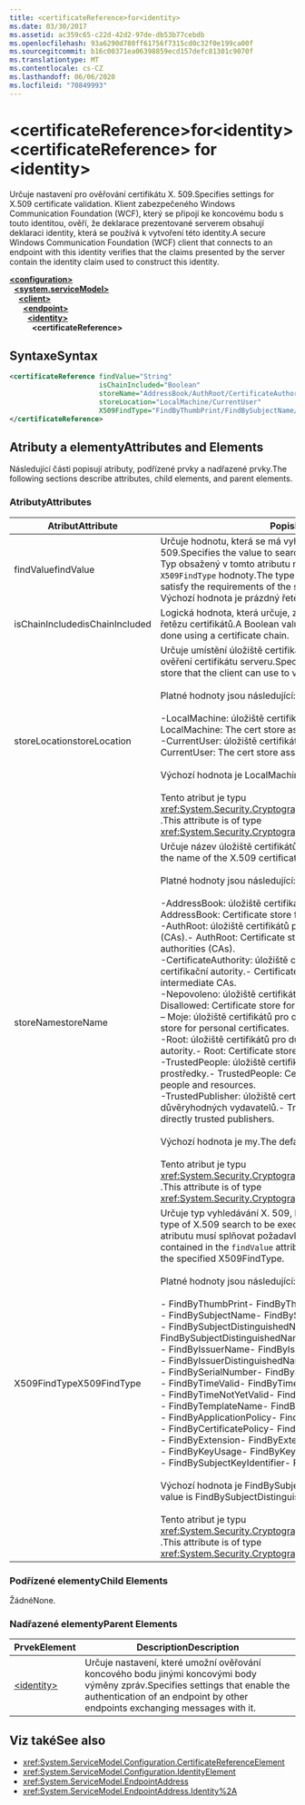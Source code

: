 ```yaml
---
title: <certificateReference>for<identity>
ms.date: 03/30/2017
ms.assetid: ac359c65-c22d-42d2-97de-db53b77cebdb
ms.openlocfilehash: 93a6290d780ff61756f7315cd0c32f0e199ca00f
ms.sourcegitcommit: b16c00371ea06398859ecd157defc81301c9070f
ms.translationtype: MT
ms.contentlocale: cs-CZ
ms.lasthandoff: 06/06/2020
ms.locfileid: "70849993"
---
```

# <a name="certificatereference-for-identity"></a><span data-ttu-id="97d6f-102">\<certificateReference>for\<identity></span><span class="sxs-lookup"><span data-stu-id="97d6f-102">\<certificateReference> for \<identity></span></span>
<span data-ttu-id="97d6f-103">Určuje nastavení pro ověřování certifikátu X. 509.</span><span class="sxs-lookup"><span data-stu-id="97d6f-103">Specifies settings for X.509 certificate validation.</span></span> <span data-ttu-id="97d6f-104">Klient zabezpečeného Windows Communication Foundation (WCF), který se připojí ke koncovému bodu s touto identitou, ověří, že deklarace prezentované serverem obsahují deklaraci identity, která se používá k vytvoření této identity.</span><span class="sxs-lookup"><span data-stu-id="97d6f-104">A secure Windows Communication Foundation (WCF) client that connects to an endpoint with this identity verifies that the claims presented by the server contain the identity claim used to construct this identity.</span></span>  
  
[**\<configuration>**](../configuration-element.md)\
&nbsp;&nbsp;[**\<system.serviceModel>**](system-servicemodel.md)\
&nbsp;&nbsp;&nbsp;&nbsp;[**\<client>**](client.md)\
&nbsp;&nbsp;&nbsp;&nbsp;&nbsp;&nbsp;[**\<endpoint>**](endpoint-of-client.md)\
&nbsp;&nbsp;&nbsp;&nbsp;&nbsp;&nbsp;&nbsp;&nbsp;[**\<identity>**](identity.md)\
&nbsp;&nbsp;&nbsp;&nbsp;&nbsp;&nbsp;&nbsp;&nbsp;&nbsp;&nbsp;**\<certificateReference>**  
  
## <a name="syntax"></a><span data-ttu-id="97d6f-105">Syntaxe</span><span class="sxs-lookup"><span data-stu-id="97d6f-105">Syntax</span></span>  
  
```xml  
<certificateReference findValue="String"
                      isChainIncluded="Boolean"
                      storeName="AddressBook/AuthRoot/CertificateAuthority/Disallowed/My/Root/TrustedPeople/TrustedPublisher"
                      storeLocation="LocalMachine/CurrentUser"
                      X509FindType="FindByThumbPrint/FindBySubjectName/FindBySubjectDistinguishedName/FindByIssuerName/FindByIssuerDistinguishedName/FindBySerialNumber/FindByTimeValid/FindByTimeNotYetValid/FindByTemplateName/FindByApplicationPolicy/FindByCertificatePolicy/FindByExtension/FindByKeyUsage/FindBySubjectKeyIdentifier">
</certificateReference>
```  
  
## <a name="attributes-and-elements"></a><span data-ttu-id="97d6f-106">Atributy a elementy</span><span class="sxs-lookup"><span data-stu-id="97d6f-106">Attributes and Elements</span></span>  
 <span data-ttu-id="97d6f-107">Následující části popisují atributy, podřízené prvky a nadřazené prvky.</span><span class="sxs-lookup"><span data-stu-id="97d6f-107">The following sections describe attributes, child elements, and parent elements.</span></span>  
  
### <a name="attributes"></a><span data-ttu-id="97d6f-108">Atributy</span><span class="sxs-lookup"><span data-stu-id="97d6f-108">Attributes</span></span>  
  
|<span data-ttu-id="97d6f-109">Atribut</span><span class="sxs-lookup"><span data-stu-id="97d6f-109">Attribute</span></span>|<span data-ttu-id="97d6f-110">Popis</span><span class="sxs-lookup"><span data-stu-id="97d6f-110">Description</span></span>|  
|---------------|-----------------|  
|<span data-ttu-id="97d6f-111">findValue</span><span class="sxs-lookup"><span data-stu-id="97d6f-111">findValue</span></span>|<span data-ttu-id="97d6f-112">Určuje hodnotu, která se má vyhledat v úložišti certifikátů X. 509.</span><span class="sxs-lookup"><span data-stu-id="97d6f-112">Specifies the value to search for in the X.509 certificate store.</span></span> <span data-ttu-id="97d6f-113">Typ obsažený v tomto atributu musí splňovat požadavky zadané `X509FindType` hodnoty.</span><span class="sxs-lookup"><span data-stu-id="97d6f-113">The type contained in this attribute must satisfy the requirements of the specified `X509FindType` value.</span></span> <span data-ttu-id="97d6f-114">Výchozí hodnota je prázdný řetězec.</span><span class="sxs-lookup"><span data-stu-id="97d6f-114">The default is an empty string.</span></span>|  
|<span data-ttu-id="97d6f-115">isChainIncluded</span><span class="sxs-lookup"><span data-stu-id="97d6f-115">isChainIncluded</span></span>|<span data-ttu-id="97d6f-116">Logická hodnota, která určuje, zda je ověření provedeno pomocí řetězu certifikátů.</span><span class="sxs-lookup"><span data-stu-id="97d6f-116">A Boolean value that specifies if the validation is done using a certificate chain.</span></span>|  
|<span data-ttu-id="97d6f-117">storeLocation</span><span class="sxs-lookup"><span data-stu-id="97d6f-117">storeLocation</span></span>|<span data-ttu-id="97d6f-118">Určuje umístění úložiště certifikátů, které může klient použít k ověření certifikátu serveru.</span><span class="sxs-lookup"><span data-stu-id="97d6f-118">Specifies the location of the certificate store that the client can use to validate the server’s certificate.</span></span><br /><br /> <span data-ttu-id="97d6f-119">Platné hodnoty jsou následující:</span><span class="sxs-lookup"><span data-stu-id="97d6f-119">Valid values include the following:</span></span><br /><br /> <span data-ttu-id="97d6f-120">-LocalMachine: úložiště certifikátů přiřazené k místnímu počítači.</span><span class="sxs-lookup"><span data-stu-id="97d6f-120">-   LocalMachine: The cert store assigned to the local machine.</span></span><br /><span data-ttu-id="97d6f-121">-CurrentUser: úložiště certifikátů přiřazené k aktuálnímu uživateli.</span><span class="sxs-lookup"><span data-stu-id="97d6f-121">-   CurrentUser: The cert store assigned to the current user.</span></span><br /><br /> <span data-ttu-id="97d6f-122">Výchozí hodnota je LocalMachine.</span><span class="sxs-lookup"><span data-stu-id="97d6f-122">The default value is LocalMachine.</span></span><br /><br /> <span data-ttu-id="97d6f-123">Tento atribut je typu <xref:System.Security.Cryptography.X509Certificates.StoreLocation> .</span><span class="sxs-lookup"><span data-stu-id="97d6f-123">This attribute is of type <xref:System.Security.Cryptography.X509Certificates.StoreLocation>.</span></span>|  
|<span data-ttu-id="97d6f-124">storeName</span><span class="sxs-lookup"><span data-stu-id="97d6f-124">storeName</span></span>|<span data-ttu-id="97d6f-125">Určuje název úložiště certifikátů X. 509, které se má otevřít.</span><span class="sxs-lookup"><span data-stu-id="97d6f-125">Specifies the name of the X.509 certificate store to open.</span></span><br /><br /> <span data-ttu-id="97d6f-126">Platné hodnoty jsou následující:</span><span class="sxs-lookup"><span data-stu-id="97d6f-126">Valid values include the following:</span></span><br /><br /> <span data-ttu-id="97d6f-127">-AddressBook: úložiště certifikátů pro ostatní uživatele.</span><span class="sxs-lookup"><span data-stu-id="97d6f-127">-   AddressBook: Certificate store for other users.</span></span><br /><span data-ttu-id="97d6f-128">-AuthRoot: úložiště certifikátů pro certifikační autority třetích stran (CAs).</span><span class="sxs-lookup"><span data-stu-id="97d6f-128">-   AuthRoot: Certificate store for third-party certification authorities (CAs).</span></span><br /><span data-ttu-id="97d6f-129">-CertificateAuthority: úložiště certifikátů pro zprostředkující certifikační autority.</span><span class="sxs-lookup"><span data-stu-id="97d6f-129">-   CertificateAuthority: Certificate store for intermediate CAs.</span></span><br /><span data-ttu-id="97d6f-130">-Nepovoleno: úložiště certifikátů pro odvolané certifikáty.</span><span class="sxs-lookup"><span data-stu-id="97d6f-130">-   Disallowed: Certificate store for revoked certificates.</span></span><br /><span data-ttu-id="97d6f-131">– Moje: úložiště certifikátů pro osobní certifikáty.</span><span class="sxs-lookup"><span data-stu-id="97d6f-131">-   My: Certificate store for personal certificates.</span></span><br /><span data-ttu-id="97d6f-132">-Root: úložiště certifikátů pro důvěryhodné kořenové certifikační autority.</span><span class="sxs-lookup"><span data-stu-id="97d6f-132">-   Root: Certificate store for trusted root CAs.</span></span><br /><span data-ttu-id="97d6f-133">-TrustedPeople: úložiště certifikátů pro přímo důvěryhodné osoby a prostředky.</span><span class="sxs-lookup"><span data-stu-id="97d6f-133">-   TrustedPeople: Certificate store for directly trusted people and resources.</span></span><br /><span data-ttu-id="97d6f-134">-TrustedPublisher: úložiště certifikátů pro vydavatele přímo důvěryhodných vydavatelů.</span><span class="sxs-lookup"><span data-stu-id="97d6f-134">-   TrustedPublisher: Certificate store for directly trusted publishers.</span></span><br /><br /> <span data-ttu-id="97d6f-135">Výchozí hodnota je my.</span><span class="sxs-lookup"><span data-stu-id="97d6f-135">The default value is My.</span></span><br /><br /> <span data-ttu-id="97d6f-136">Tento atribut je typu <xref:System.Security.Cryptography.X509Certificates.StoreName> .</span><span class="sxs-lookup"><span data-stu-id="97d6f-136">This attribute is of type <xref:System.Security.Cryptography.X509Certificates.StoreName>.</span></span>|  
|<span data-ttu-id="97d6f-137">X509FindType</span><span class="sxs-lookup"><span data-stu-id="97d6f-137">X509FindType</span></span>|<span data-ttu-id="97d6f-138">Určuje typ vyhledávání X. 509, který se má provést.</span><span class="sxs-lookup"><span data-stu-id="97d6f-138">Specifies the type of X.509 search to be executed.</span></span> <span data-ttu-id="97d6f-139">Typ obsažený v `findValue` atributu musí splňovat požadavky zadaného X509FindType.</span><span class="sxs-lookup"><span data-stu-id="97d6f-139">The type contained in the `findValue` attribute must satisfy the requirements of the specified X509FindType.</span></span><br /><br /> <span data-ttu-id="97d6f-140">Platné hodnoty jsou následující:</span><span class="sxs-lookup"><span data-stu-id="97d6f-140">Valid values include the following:</span></span><br /><br /> <span data-ttu-id="97d6f-141">- FindByThumbPrint</span><span class="sxs-lookup"><span data-stu-id="97d6f-141">-   FindByThumbPrint</span></span><br /><span data-ttu-id="97d6f-142">- FindBySubjectName</span><span class="sxs-lookup"><span data-stu-id="97d6f-142">-   FindBySubjectName</span></span><br /><span data-ttu-id="97d6f-143">- FindBySubjectDistinguishedName</span><span class="sxs-lookup"><span data-stu-id="97d6f-143">-   FindBySubjectDistinguishedName</span></span><br /><span data-ttu-id="97d6f-144">- FindByIssuerName</span><span class="sxs-lookup"><span data-stu-id="97d6f-144">-   FindByIssuerName</span></span><br /><span data-ttu-id="97d6f-145">- FindByIssuerDistinguishedName</span><span class="sxs-lookup"><span data-stu-id="97d6f-145">-   FindByIssuerDistinguishedName</span></span><br /><span data-ttu-id="97d6f-146">- FindBySerialNumber</span><span class="sxs-lookup"><span data-stu-id="97d6f-146">-   FindBySerialNumber</span></span><br /><span data-ttu-id="97d6f-147">- FindByTimeValid</span><span class="sxs-lookup"><span data-stu-id="97d6f-147">-   FindByTimeValid</span></span><br /><span data-ttu-id="97d6f-148">- FindByTimeNotYetValid</span><span class="sxs-lookup"><span data-stu-id="97d6f-148">-   FindByTimeNotYetValid</span></span><br /><span data-ttu-id="97d6f-149">- FindByTemplateName</span><span class="sxs-lookup"><span data-stu-id="97d6f-149">-   FindByTemplateName</span></span><br /><span data-ttu-id="97d6f-150">- FindByApplicationPolicy</span><span class="sxs-lookup"><span data-stu-id="97d6f-150">-   FindByApplicationPolicy</span></span><br /><span data-ttu-id="97d6f-151">- FindByCertificatePolicy</span><span class="sxs-lookup"><span data-stu-id="97d6f-151">-   FindByCertificatePolicy</span></span><br /><span data-ttu-id="97d6f-152">- FindByExtension</span><span class="sxs-lookup"><span data-stu-id="97d6f-152">-   FindByExtension</span></span><br /><span data-ttu-id="97d6f-153">- FindByKeyUsage</span><span class="sxs-lookup"><span data-stu-id="97d6f-153">-   FindByKeyUsage</span></span><br /><span data-ttu-id="97d6f-154">- FindBySubjectKeyIdentifier</span><span class="sxs-lookup"><span data-stu-id="97d6f-154">-   FindBySubjectKeyIdentifier</span></span><br /><br /> <span data-ttu-id="97d6f-155">Výchozí hodnota je FindBySubjectDistinguishedName.</span><span class="sxs-lookup"><span data-stu-id="97d6f-155">The default value is FindBySubjectDistinguishedName.</span></span><br /><br /> <span data-ttu-id="97d6f-156">Tento atribut je typu <xref:System.Security.Cryptography.X509Certificates.X509FindType> .</span><span class="sxs-lookup"><span data-stu-id="97d6f-156">This attribute is of type <xref:System.Security.Cryptography.X509Certificates.X509FindType>.</span></span>|  
  
### <a name="child-elements"></a><span data-ttu-id="97d6f-157">Podřízené elementy</span><span class="sxs-lookup"><span data-stu-id="97d6f-157">Child Elements</span></span>  
 <span data-ttu-id="97d6f-158">Žádné</span><span class="sxs-lookup"><span data-stu-id="97d6f-158">None.</span></span>  
  
### <a name="parent-elements"></a><span data-ttu-id="97d6f-159">Nadřazené elementy</span><span class="sxs-lookup"><span data-stu-id="97d6f-159">Parent Elements</span></span>  
  
|<span data-ttu-id="97d6f-160">Prvek</span><span class="sxs-lookup"><span data-stu-id="97d6f-160">Element</span></span>|<span data-ttu-id="97d6f-161">Description</span><span class="sxs-lookup"><span data-stu-id="97d6f-161">Description</span></span>|  
|-------------|-----------------|  
|[\<identity>](identity.md)|<span data-ttu-id="97d6f-162">Určuje nastavení, které umožní ověřování koncového bodu jinými koncovými body výměny zpráv.</span><span class="sxs-lookup"><span data-stu-id="97d6f-162">Specifies settings that enable the authentication of an endpoint by other endpoints exchanging messages with it.</span></span>|  
  
## <a name="see-also"></a><span data-ttu-id="97d6f-163">Viz také</span><span class="sxs-lookup"><span data-stu-id="97d6f-163">See also</span></span>

- <xref:System.ServiceModel.Configuration.CertificateReferenceElement>
- <xref:System.ServiceModel.Configuration.IdentityElement>
- <xref:System.ServiceModel.EndpointAddress>
- <xref:System.ServiceModel.EndpointAddress.Identity%2A>
